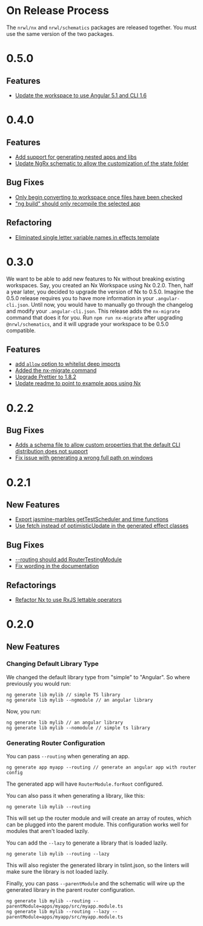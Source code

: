 # On Release Process

The `nrwl/nx` and `nrwl/schematics` packages are released together. You must use the same version of the two packages.

# 0.5.0

## Features

* [Update the workspace to use Angular 5.1 and CLI 1.6](https://github.com/nrwl/nx/commit/a477bb9fc953e3b44d696945cc259119f701fb78)

# 0.4.0

## Features

* [Add support for generating nested apps and libs](https://github.com/nrwl/nx/commit/013a828d1e31f55a9b3f7c69587316890ea834d4)
* [Update NgRx schematic to allow the customization of the state folder](https://github.com/nrwl/nx/commit/a2d02652665f497be8958efc403d7a44bd831088)

## Bug Fixes
 
* [Only begin converting to workspace once files have been checked](https://github.com/nrwl/nx/commit/e7fd6b1e04f3f3387a91c53a7ac479fe72bdd72e)
* ["ng build" should only recompile the selected app](https://github.com/nrwl/nx/commit/550de7bb80f4d3f306c23fac70db52c98dadcd05)

## Refactoring

* [Eliminated single letter variable names in effects template](https://github.com/nrwl/nx/commit/996143cf60bac1a57629815d5756db9ce23193ab)

# 0.3.0

We want to be able to add new features to Nx without breaking existing workspaces. Say, you created an Nx Workspace using Nx 0.2.0. Then, half a year later, you decided to upgrade the version of Nx to 0.5.0. Imagine the 0.5.0 release requires you to have more information in your `.angular-cli.json`. Until now, you would have to manually go through the changelog and modify your `.angular-cli.json`. This release adds the `nx-migrate` command that does it for you. Run `npm run nx-migrate` after upgrading `@nrwl/schematics`, and it will upgrade your workspace to be 0.5.0 compatible. 

## Features

* [add `allow` option to whitelist deep imports](https://github.com/nrwl/nx/commit/b3f67351fe8890e06402672e687b1789f279613b)
* [Added the nx-migrate command](https://github.com/nrwl/nx/commit/d6e66b99316181b8b67805b91cc35457c3465029)
* [Upgrade Prettier to 1.8.2](https://github.com/nrwl/nx/commit/cc2277e91be2ca49fb1588f1d8e29ef91fd12044)
* [Update readme to point to example apps using Nx](https://github.com/nrwl/nx/commit/3d53e31391d5d79a0724d099c7121edb53e8b163)

# 0.2.2

## Bug Fixes

* [Adds a schema file to allow custom properties that the default CLI distribution does not support](https://github.com/nrwl/nx/commit/7fd7594e673cf38af7668b891ed7c75b390b3330)
* [Fix issue with generating a wrong full path on windows](https://github.com/nrwl/nx/commit/11e6c055ba1211a5bee1cc73d46663985645f08e)

# 0.2.1

## New Features

* [Export jasmine-marbles getTestScheduler and time functions](https://github.com/nrwl/nx/commit/2e4613f475fc2673731540fb4724d6ba2af02aae)
* [Use fetch instead of optimisticUpdate in the generated effect classes](https://github.com/nrwl/nx/commit/c9759cc4427283422e906ed19a8a2dabcb2a656b)

## Bug Fixes

* [--routing should add RouterTestingModule](https://github.com/nrwl/nx/commit/d7fc5b56054c9a4c1fbb12845bfc0803f9a9ff86)
* [Fix wording in the documentation](https://github.com/nrwl/nx/commit/058c8995f35a9e677f88404bc9c8a2b177487080)

## Refactorings

* [Refactor Nx to use RxJS lettable operators](https://github.com/nrwl/nx/commit/715efa4b225b65be0052a1e6a88c5bdcd5a6cf38)

# 0.2.0

## New Features

### Changing Default Library Type

We changed the default library type from "simple" to "Angular". So where previously you would run:

```
ng generate lib mylib // simple TS library
ng generate lib mylib --ngmodule // an angular library
```

Now, you run:

```
ng generate lib mylib // an angular library
ng generate lib mylib --nomodule // simple ts library
```

### Generating Router Configuration

You can pass `--routing` when generating an app.

```
ng generate app myapp --routing // generate an angular app with router config
```

The generated app will have `RouterModule.forRoot` configured.

You can also pass it when generating a library, like this:

```
ng generate lib mylib --routing
```

This will set up the router module and will create an array of routes, which can be plugged into the parent module. This configuration works well for modules that aren't loaded lazily.

You can add the `--lazy` to generate a library that is loaded lazily.

```
ng generate lib mylib --routing --lazy
```

This will also register the generated library in tslint.json, so the linters will make sure the library is not loaded lazily.

Finally, you can pass `--parentModule` and the schematic will wire up the generated library in the parent router configuration.

```
ng generate lib mylib --routing --parentModule=apps/myapp/src/myapp.module.ts
ng generate lib mylib --routing --lazy --parentModule=apps/myapp/src/myapp.module.ts
```

